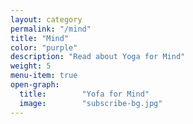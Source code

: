 ```yaml
---
layout: category
permalink: "/mind"
title: "Mind"
color: "purple"
description: "Read about Yoga for Mind"
weight: 5
menu-item: true
open-graph:
  title:        "Yofa for Mind"
  image:        "subscribe-bg.jpg"
---
```



